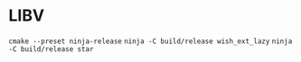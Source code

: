 # LIBV

`cmake --preset ninja-release`
`ninja -C build/release wish_ext_lazy`
`ninja -C build/release star`
